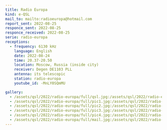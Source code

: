 ```yaml
---
title: Radio Europa
kind: e-QSL
mail_to: mailto:radioeuropa@hotmail.com
report_sent: 2022-08-25
responce_sent: 2022-08-25
responce_received: 2022-08-25
serie: radio-europa
receptions:
  - frequency: 6130 kHz
    language: English
    date: 2022-08-24
    time: 20.37-20.50
    location: Moscow, Russia (inside city)
    receiver: Degen DE1103 PLL
    antenna: its telescopic
    station: radio-europa
    youtube_id: -MnLY0SQmMU

gallery:
  - /assets/qsl/2022/radio-europa/full/qsl.jpg:/assets/qsl/2022/radio-europa/small/qsl.jpg
  - /assets/qsl/2022/radio-europa/full/pic1.jpg:/assets/qsl/2022/radio-europa/small/pic1.jpg
  - /assets/qsl/2022/radio-europa/full/pic2.jpg:/assets/qsl/2022/radio-europa/small/pic2.jpg
  - /assets/qsl/2022/radio-europa/full/pic3.jpg:/assets/qsl/2022/radio-europa/small/pic3.jpg
  - /assets/qsl/2022/radio-europa/full/pic4.jpg:/assets/qsl/2022/radio-europa/small/pic4.jpg
  - /assets/qsl/2022/radio-europa/full/mail.jpg:/assets/qsl/2022/radio-europa/small/mail.jpg
---
```

